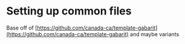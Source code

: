 # Setting up common files

Base off of [https://github.com/canada-ca/template-gabarit](https://github.com/canada-ca/template-gabarit) and maybe variants

